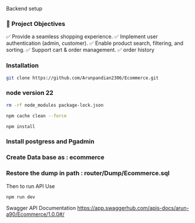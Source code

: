 Backend setup

### 🎯 Project Objectives
✅ Provide a seamless shopping experience.
✅ Implement user authentication (admin, customer).
✅ Enable product search, filtering, and sorting.
✅ Support cart & order management.
✅ order history

### Installation
```bash
git clone https://github.com/Arunpandian2306/Ecommerce.git
```
### node version 22

```bash
rm -rf node_modules package-lock.json
```

```bash
npm cache clean --force
```

```bash
npm install
```

### Install postgress and Pgadmin

### Create Data base as : ecommerce

### Restore the dump in path : router/Dump/Ecommerce.sql

Then to run API Use
```bash
npm run dev
```


Swagger API Documentation
https://app.swaggerhub.com/apis-docs/arun-a90/Ecommerce/1.0.0#/
